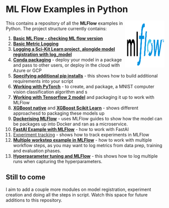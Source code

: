 # ML Flow Examples in Python

<p><a href="https://www.mlflow.org/docs/latest/index.html"><img src = "MLFlow_Examples/figures/images/mlflow_logo.png" width = "125px" height = "150px" align="right"></a></p>

This contains a repository of all the **MLFlow** examples in Python. The project structure currently contains:

1. [**Basic ML Flow - checking ML flow version**](https://github.com/StatsGary/MLFlow_Python/blob/main/MLFlow_Examples/01_MLFlow_Basics.py)
2. [**Basic Metric Logging**](https://github.com/StatsGary/MLFlow_Python/blob/main/MLFlow_Examples/02_Basic_Metric_Logging.py)
3. [**Logging a Sci-Kit Learn project, alongide model registration with **log_model****](https://github.com/StatsGary/MLFlow_Python/blob/main/MLFlow_Examples/03_Logging_SCIKIT_Learn_Experiment.py)
4. [**Conda packaging**](https://github.com/StatsGary/MLFlow_Python/tree/main/MLFlow_Examples/04_PackagingModelCode) - deploy your model in a package and pass to other users, or deploy in the cloud with Azure or GCP
5. [**Specifying additional pip installs**]() - this shows how to build additional requirements into your script
6. [**Working with PyTorch**](https://github.com/StatsGary/MLFlow_Python/tree/main/MLFlow_Examples/06_PyTorchWithMLFlow/MNIST) - to create, and package, a MNIST computer vision classification algorithm and s
7. [**Working with Tensorflow 2 model**](https://github.com/StatsGary/MLFlow_Python/tree/main/MLFlow_Examples/07_Tensorflow_MLFlow/tf2) and packaging it up to work with MLFlow
8. [**XGBoost native**](https://github.com/StatsGary/MLFlow_Python/tree/main/MLFlow_Examples/08_XGBoost_MLFlow/xgboost_native) and [**XGBoost Scikit Learn**](https://github.com/StatsGary/MLFlow_Python/tree/main/MLFlow_Examples/08_XGBoost_MLFlow/xgboost_sklearn) - shows different approachesd to packaging these models up
9. [**Dockerising MLFlow**](https://github.com/StatsGary/MLFlow_Python/tree/main/MLFlow_Examples/09_Dockerising_MLFlow) - uses MLFlow guides to show how the model can be packages up into Docker and ran as a microservice.
10. [**FastAI Example with MLFlow**](https://github.com/StatsGary/MLFlow_Python/tree/main/MLFlow_Examples/10_FastAIExample) - how to work with FastAI
11. [Experiment tracking](https://github.com/StatsGary/MLFlow_Python/tree/main/MLFlow_Examples/11_TrackingModel_Metrics) - shows how to track experiments in MLFlow
12. [**Multiple workstep example in MLFlow**](https://github.com/StatsGary/MLFlow_Python/tree/main/MLFlow_Examples/12_MultiWorkstep_MLFlow) - how to work with multiple workflow steps, as you may want to log metrics from data prep, training and evaluation phases.
13. [**Hyperparameter tuning and MLFlow**](https://github.com/StatsGary/MLFlow_Python/tree/main/MLFlow_Examples/13_Deploy_with_HP_tuning) - this shows how to log multiple runs when capturing the hyperparameters.


## Still to come
I aim to add a couple more modules on model registration, experiment creation and doing all the steps in script. Watch this space for future additions to this repository.